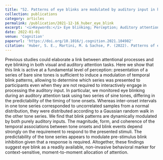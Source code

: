 ```yaml
---
title: "52. Patterns of eye blinks are modulated by auditory input in humans"
collection: publications
category: articles
permalink: /publication/2021-12-16_huber_eye_blink
excerpt: '<i>Keywords:</i> Eye blinking; Perception; Auditory attention task; Synchronization; Motor response; Predictability; Behavioral marker'
date: 2022-01-01
venue: 'Cognition'
paperurl: 'https://doi.org/10.1016/j.cognition.2021.104982'
citation: 'Huber, S. E., Martini, M. & Sachse, P. (2022). Patterns of eye blinks are modulated by auditory input in humans. <i>Cognition, 221</i>, 104982.'
---
```


Previous studies could elaborate a link between attentional processes and eye blinking in both visual and auditory attention tasks. Here we show that this link is active at a fundamental level of perception: presentation of a series of bare sine tones is sufficient to induce a modulation of temporal blink patterns, allowing to determine which series was presented to participants even when they are not required to interactively engage in processing the auditory input. In particular, we monitored eye blinking during an auditory attention task using two series of sine tones, differing in the predictability of the timing of tone onsets. Whereas inter-onset intervals in one tone series corresponded to uncorrelated samples from a normal distribution, they were distributed according to a Gaussian random walk in the other tone series. We find that blink patterns are dynamically modulated by both purely auditory inputs. The magnitude, form, and coherence of the temporal associations between tone onsets and blink events depend strongly on the requirement to respond to the presented stimuli. The predictability of the tone series appears to modulate pre-stimulus blink inhibition given that a response is required. Altogether, these findings suggest eye blink as a readily available, non-invasive behavioral marker for context-sensitive, moment-to-moment allocation of attention.